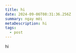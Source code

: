```yaml
---
title: hi
date: 2024-09-06T08:31:36.256Z
summary: ngay mới
metaDescription: hi
tags:
  - post
---
```

h﻿i